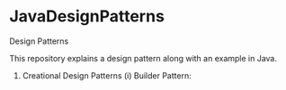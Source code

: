 # JavaDesignPatterns

Design Patterns

This repository explains a design pattern along with an example in Java.

1. Creational Design Patterns
  (i) Builder Pattern:
      
